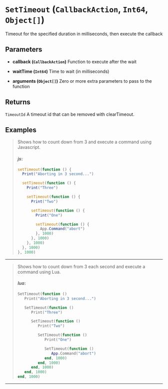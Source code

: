 # `SetTimeout` (```CallbackAction```, ```Int64```, ```Object[]```)

Timeout for the specified duration in milliseconds, then execute the callback

## Parameters
* **callback (```CallbackAction```)** 
	Function to execute after the wait

* **waitTime (```Int64```)** 
	Time to wait (in milliseconds)

* **arguments (```Object[]```)** 
	Zero or more extra parameters to pass to the function

## Returns
```TimeoutId```
A timeout id that can be removed with clearTimeout.

## Examples
> Shows how to count down from 3 and execute a command using Javascript.
> 
> #### _js_:
> ```js
> setTimeout(function () {
>   Print("Aborting in 3 second...")
> 
>   setTimeout(function () {
>     Print("Three")
> 
>     setTimeout(function () {
>       Print("Two")
> 
>       setTimeout(function () {
>         Print("One")
> 
>         setTimeout(function () {
>           App.Command("abort")
>         }, 1000)
>       }, 1000)
>     }, 1000)
>   }, 1000)
> }, 1000)
> ```
---
> Shows how to count down from 3 each second and execute a command using Lua.
> 
> #### _lua_:
> ```lua
> SetTimeout(function ()
>    Print("Aborting in 3 second...")
> 
>    SetTimeout(function ()
>       Print("Three")
> 
>       SetTimeout(function ()
>          Print("Two")
> 
>          SetTimeout(function ()
>             Print("One")
> 
>             SetTimeout(function ()
>                App.Command("abort")
>             end, 1000)
>          end, 1000)
>       end, 1000)
>    end, 1000)
> end, 1000)
> ```
---
